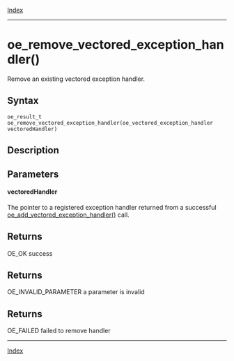 [Index](index.md)

---
# oe_remove_vectored_exception_handler()

Remove an existing vectored exception handler.

## Syntax

    oe_result_t oe_remove_vectored_exception_handler(oe_vectored_exception_handler vectoredHandler)
## Description 



## Parameters

#### vectoredHandler

The pointer to a registered exception handler returned from a successful [oe_add_vectored_exception_handler()](enclave_8h_a5221f4a759961475304b9b4ff6fb18f3_1a5221f4a759961475304b9b4ff6fb18f3.md) call.

## Returns

OE_OK success

## Returns

OE_INVALID_PARAMETER a parameter is invalid

## Returns

OE_FAILED failed to remove handler

---
[Index](index.md)

